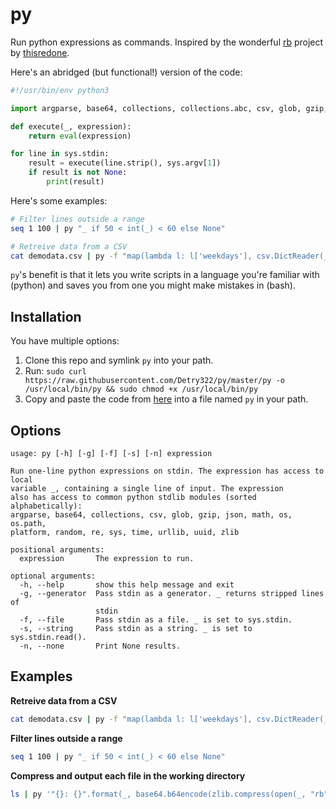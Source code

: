 # py
Run python expressions as commands. Inspired by the wonderful [rb](https://github.com/thisredone/rb) project by [thisredone](https://github.com/thisredone/rb).

Here's an abridged (but functional!) version of the code:

```python
#!/usr/bin/env python3

import argparse, base64, collections, collections.abc, csv, glob, gzip, json, math, os, os.path, platform, random, re, sys, time, urllib, uuid, zlib

def execute(_, expression):
    return eval(expression)

for line in sys.stdin:
    result = execute(line.strip(), sys.argv[1])
    if result is not None:
        print(result)
```

Here's some examples:

```sh
# Filter lines outside a range
seq 1 100 | py "_ if 50 < int(_) < 60 else None"

# Retreive data from a CSV
cat demodata.csv | py -f "map(lambda l: l['weekdays'], csv.DictReader(_))"
```

`py`'s benefit is that it lets you write scripts in a language you're familiar with (python) and saves you from one you might make mistakes in (bash).


## Installation

You have multiple options:

1. Clone this repo and symlink `py` into your path.
2. Run: `sudo curl https://raw.githubusercontent.com/Detry322/py/master/py -o /usr/local/bin/py && sudo chmod +x /usr/local/bin/py`
3. Copy and paste the code from [here](https://raw.githubusercontent.com/Detry322/py/master/py) into a file named `py` in your path.

## Options

```
usage: py [-h] [-g] [-f] [-s] [-n] expression

Run one-line python expressions on stdin. The expression has access to local
variable _, containing a single line of input. The expression
also has access to common python stdlib modules (sorted alphabetically):
argparse, base64, collections, csv, glob, gzip, json, math, os, os.path,
platform, random, re, sys, time, urllib, uuid, zlib

positional arguments:
  expression       The expression to run.

optional arguments:
  -h, --help       show this help message and exit
  -g, --generator  Pass stdin as a generator. _ returns stripped lines of
                   stdin
  -f, --file       Pass stdin as a file. _ is set to sys.stdin.
  -s, --string     Pass stdin as a string. _ is set to sys.stdin.read().
  -n, --none       Print None results.
```

## Examples

**Retreive data from a CSV**
```sh
cat demodata.csv | py -f "map(lambda l: l['weekdays'], csv.DictReader(_))"
```

**Filter lines outside a range**
```sh
seq 1 100 | py "_ if 50 < int(_) < 60 else None"
```

**Compress and output each file in the working directory**
```sh
ls | py '"{}: {}".format(_, base64.b64encode(zlib.compress(open(_, "rb").read())).decode("ascii"))'
```
